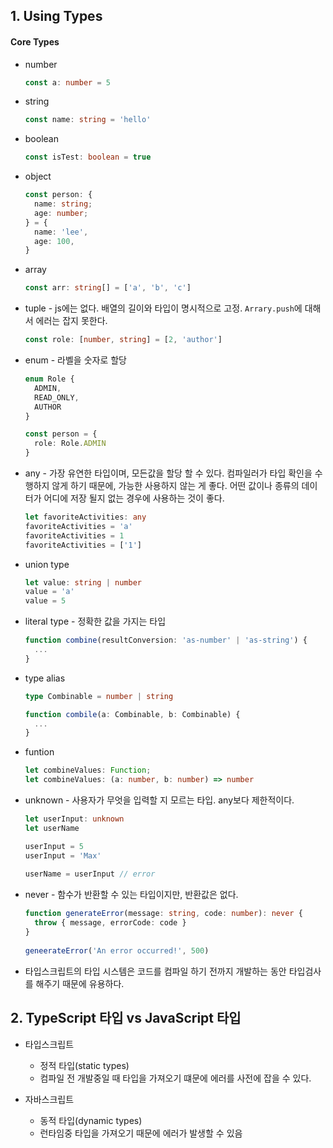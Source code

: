 ## 1. Using Types
#### Core Types
  * number
    ```ts
    const a: number = 5
    ```
  * string 
    ```ts
    const name: string = 'hello'
    ```

  * boolean
    ```ts
    const isTest: boolean = true
    ```

  * object
    ```ts
    const person: {
      name: string;
      age: number;
    } = {
      name: 'lee',
      age: 100,
    }
    ```

  * array
    ```ts
    const arr: string[] = ['a', 'b', 'c']
    ```

  * tuple - js에는 없다. 배열의 길이와 타입이 명시적으로 고정. `Arrary.push`에 대해서 에러는 잡지 못한다.
    ```ts
    const role: [number, string] = [2, 'author']
    ```

  * enum - 라벨을 숫자로 할당
    ```ts
    enum Role {
      ADMIN,
      READ_ONLY,
      AUTHOR
    }

    const person = {
      role: Role.ADMIN
    }
    ```

  * any - 가장 유연한 타입이며, 모든값을 할당 할 수 있다. 컴파일러가 타입 확인을 수행하지 않게 하기 때문에, 가능한 사용하지 않는 게 좋다. 어떤 값이나 종류의 데이터가 어디에 저장 될지 없는 경우에 사용하는 것이 좋다.
    ```ts
    let favoriteActivities: any
    favoriteActivities = 'a'
    favoriteActivities = 1
    favoriteActivities = ['1']
    ```

  * union type
    ```ts
    let value: string | number
    value = 'a'
    value = 5
    ```

  * literal type - 정확한 값을 가지는 타입
    ```ts
    function combine(resultConversion: 'as-number' | 'as-string') {
      ...
    }
    ```

  * type alias
    ```ts
    type Combinable = number | string

    function combile(a: Combinable, b: Combinable) {
      ...
    }
    ```

  * funtion
    ```ts
    let combineValues: Function;
    let combineValues: (a: number, b: number) => number
    ```

  * unknown - 사용자가 무엇을 입력할 지 모르는 타입. any보다 제한적이다.
    ```ts
    let userInput: unknown
    let userName

    userInput = 5
    userInput = 'Max'
  
    userName = userInput // error
    ```

  * never - 함수가 반환할 수 있는 타입이지만, 반환값은 없다.
    ```ts
    function generateError(message: string, code: number): never {
      throw { message, errorCode: code }
    }
  
    geneerateError('An error occurred!', 500)
    ```

* 타입스크립트의 타입 시스템은 코드를 컴파일 하기 전까지 개발하는 동안 타입검사를 해주기 때문에 유용하다.

## 2. TypeScript 타입 vs JavaScript 타입
* 타입스크립트
  * 정적 타입(static types)
  * 컴파일 전 개발중일 때 타입을 가져오기 떄문에 에러를 사전에 잡을 수 있다.

* 자바스크립트
  * 동적 타입(dynamic types)
  * 런타임중 타입을 가져오기 때문에 에러가 발생할 수 있음
